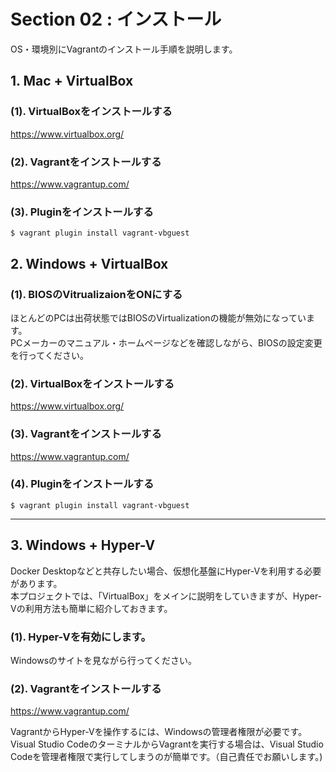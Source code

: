 # Section 02 : インストール

OS・環境別にVagrantのインストール手順を説明します。

## 1. Mac + VirtualBox

### (1). VirtualBoxをインストールする

https://www.virtualbox.org/


### (2). Vagrantをインストールする

https://www.vagrantup.com/


### (3). Pluginをインストールする

```
$ vagrant plugin install vagrant-vbguest
```


## 2. Windows + VirtualBox

### (1). BIOSのVitrualizaionをONにする

ほとんどのPCは出荷状態ではBIOSのVirtualizationの機能が無効になっています。  
PCメーカーのマニュアル・ホームページなどを確認しながら、BIOSの設定変更を行ってください。


### (2). VirtualBoxをインストールする

https://www.virtualbox.org/



### (3). Vagrantをインストールする

https://www.vagrantup.com/


### (4). Pluginをインストールする

```
$ vagrant plugin install vagrant-vbguest
```

---



## 3. Windows + Hyper-V

Docker Desktopなどと共存したい場合、仮想化基盤にHyper-Vを利用する必要があります。  
本プロジェクトでは、「VirtualBox」をメインに説明をしていきますが、Hyper-Vの利用方法も簡単に紹介しておきます。

### (1). Hyper-Vを有効にします。

Windowsのサイトを見ながら行ってください。

### (2). Vagrantをインストールする

https://www.vagrantup.com/


VagrantからHyper-Vを操作するには、Windowsの管理者権限が必要です。  
Visual Studio CodeのターミナルからVagrantを実行する場合は、Visual Studio Codeを管理者権限で実行してしまうのが簡単です。（自己責任でお願いします。)


